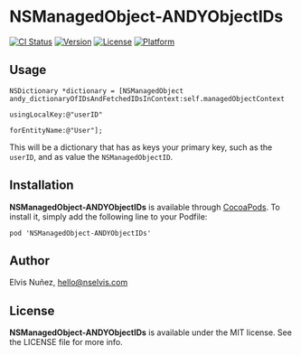 # NSManagedObject-ANDYObjectIDs

[![CI Status](http://img.shields.io/travis/NSElvis/NSManagedObject-ANDYObjectIDs.svg?style=flat)](https://travis-ci.org/NSElvis/NSManagedObject-ANDYObjectIDs)
[![Version](https://img.shields.io/cocoapods/v/NSManagedObject-ANDYObjectIDs.svg?style=flat)](http://cocoadocs.org/docsets/NSManagedObject-ANDYObjectIDs)
[![License](https://img.shields.io/cocoapods/l/NSManagedObject-ANDYObjectIDs.svg?style=flat)](http://cocoadocs.org/docsets/NSManagedObject-ANDYObjectIDs)
[![Platform](https://img.shields.io/cocoapods/p/NSManagedObject-ANDYObjectIDs.svg?style=flat)](http://cocoadocs.org/docsets/NSManagedObject-ANDYObjectIDs)

## Usage

```objc
NSDictionary *dictionary = [NSManagedObject andy_dictionaryOfIDsAndFetchedIDsInContext:self.managedObjectContext
                                                                         usingLocalKey:@"userID"
                                                                         forEntityName:@"User"];
```

This will be a dictionary that has as keys your primary key, such as the `userID`, and as value the `NSManagedObjectID`.

## Installation

**NSManagedObject-ANDYObjectIDs** is available through [CocoaPods](http://cocoapods.org). To install
it, simply add the following line to your Podfile:

`pod 'NSManagedObject-ANDYObjectIDs'`

## Author

Elvis Nuñez, hello@nselvis.com

## License

**NSManagedObject-ANDYObjectIDs** is available under the MIT license. See the LICENSE file for more info.
